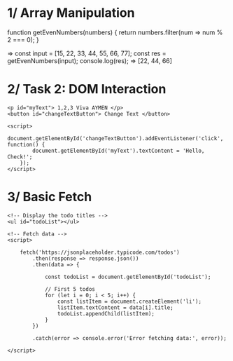 # 1/ Array Manipulation

  function getEvenNumbers(numbers) {
      return numbers.filter(num => num % 2 === 0);
  }

=> const input = [15, 22, 33, 44, 55, 66, 77];
   const res = getEvenNumbers(input);
   console.log(res);
=> [22, 44, 66]





# 2/ Task 2: DOM Interaction

<!DOCTYPE html>
<html>

<head>
    <meta charset="UTF-8">
    <meta name="viewport" content="width=device-width, initial-scale=1.0">
    <title>JavaScript Tasks</title>
</head>

<body>
  
    <p id="myText"> 1,2,3 Viva AYMEN </p>
    <button id="changeTextButton"> Change Text </button>

    <script>
        document.getElementById('changeTextButton').addEventListener('click', function() {
            document.getElementById('myText').textContent = 'Hello, Check!';
        });
    </script>

</body>
</html>



# 3/ Basic Fetch

<!DOCTYPE html>
<html>

<head>
    <meta charset="UTF-8">
    <meta name="viewport" content="width=device-width, initial-scale=1.0">
    <title>Todos</title>
</head>

<body>

    <!-- Display the todo titles -->
    <ul id="todoList"></ul>

    <!-- Fetch data -->
    <script>
        
        fetch('https://jsonplaceholder.typicode.com/todos')
            .then(response => response.json())
            .then(data => {

                const todoList = document.getElementById('todoList');
                
                // First 5 todos
                for (let i = 0; i < 5; i++) {
                    const listItem = document.createElement('li');
                    listItem.textContent = data[i].title;
                    todoList.appendChild(listItem);
                }
            })

            .catch(error => console.error('Error fetching data:', error));

    </script>

</body>
</html>
